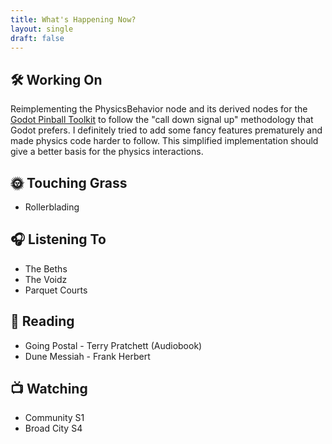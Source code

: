```yaml
---
title: What's Happening Now?
layout: single
draft: false
---
```


## 🛠️ Working On

Reimplementing the PhysicsBehavior node and its derived nodes for the
[Godot Pinball Toolkit](/projects/godot_pinball) to follow the "call down
signal up" methodology that Godot prefers. I definitely tried to add some
fancy features prematurely and made physics code harder to follow. This
simplified implementation should give a better basis for the physics interactions.

## 🌞 Touching Grass

- Rollerblading

## 🎧 Listening To

- The Beths
- The Voidz
- Parquet Courts

## 📖 Reading

- Going Postal - Terry Pratchett (Audiobook)
- Dune Messiah - Frank Herbert

## 📺 Watching

- Community S1
- Broad City S4
